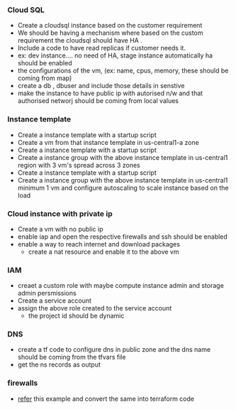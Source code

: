 ### Cloud SQL
* Create a cloudsql instance based on the customer requirement 
* We should be having a mechanism where based on the custom requirement the cloudsql should have HA .
* Include a code to have read replicas if customer needs it. 
* ex: dev instance.... no need of HA, stage instance automatically ha should be enabled
* the configurations of the vm, (ex: name, cpus, memory, these should be coming from map)
* create a db , dbuser and include those details in senstive
* make the instance to have public ip with autorised n/w and that authorised networj should be coming from local values 



### Instance template
* Create a instance template with a startup script 
* Create a vm from that instance template in us-central1-a zone
* Create a instance template with a startup script 
* Create a instance group with the above instance template in us-central1 region with 3 vm's spread across 3 zones
* Create a instance template with a startup script 
* Create a instance group with the above instance template in us-central1 minimum 1 vm and configure autoscaling to scale instance based on the load 

### Cloud instance with private ip
* Create a vm with no public ip 
* enable iap and open the respective firewalls and ssh should be enabled 
* enable a way to reach internet and download packages
    * create a nat resource and enable it to the above vm 

### IAM
* creaet a custom role with maybe compute instance admin and storage admin persmissions
* Create a service account 
* assign the above role created to the service account
    * the project id should be dynamic 

### DNS
* create a tf code to configure dns in public zone and the dns name should be coming from the tfvars file
* get the ns records as output

### firewalls
* [refer](https://github.com/devopswithcloud/GoogleCloudPlatform/blob/master/V2/VPC/2-Firewalls_AllInstances_Instancetag.md) this example and convert the same into terraform code






